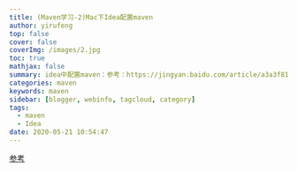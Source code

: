 ```yaml
---
title: (Maven学习-2)Mac下Idea配置maven
author: yirufeng
top: false
cover: false
coverImg: /images/2.jpg
toc: true
mathjax: false
summary: idea中配置maven：参考：https://jingyan.baidu.com/article/a3a3f811cd5f0b8da2eb8abf.html
categories: maven
keywords: maven
sidebar: [blogger, webinfo, tagcloud, category]
tags:
  - maven
  - Idea
date: 2020-05-21 10:54:47
---
```


[参考](https://jingyan.baidu.com/article/a3a3f811cd5f0b8da2eb8abf.html)